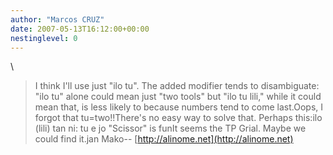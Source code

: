 ```yaml
---
author: "Marcos CRUZ"
date: 2007-05-13T16:12:00+00:00
nestinglevel: 0
---
```

\
> 
> I think I'll use just "ilo tu".
> The added modifier tends to disambiguate:
> "ilo tu" alone could mean just "two tools"
> but "ilo tu lili," while it could mean that,
> is less likely to because numbers tend to come last.Oops, I forgot that tu=two!!There's no easy way to solve that. Perhaps this:ilo (lili) tan ni: tu e jo
> "Scissor" is funIt seems the TP Grial. Maybe we could find it.jan Mako--
[http://alinome.net](http://alinome.net)